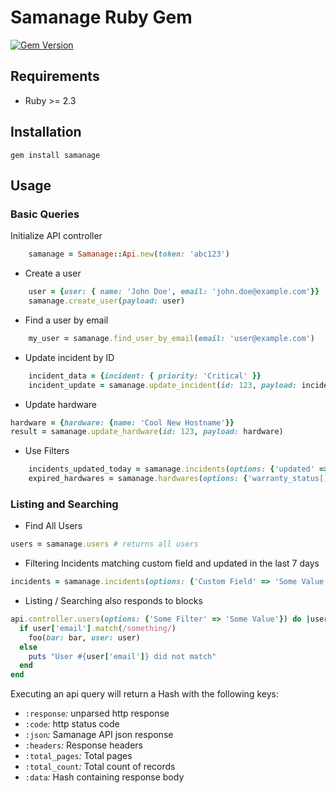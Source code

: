 # Samanage Ruby Gem
[![Gem Version](https://badge.fury.io/rb/samanage.svg)](https://badge.fury.io/rb/samanage)
## Requirements
- Ruby >= 2.3


## Installation
`gem install samanage`




## Usage
### Basic Queries

Initialize API controller
```ruby
    samanage = Samanage::Api.new(token: 'abc123')
```

- Create a user
```ruby
    user = {user: { name: 'John Doe', email: 'john.doe@example.com'}}
    samanage.create_user(payload: user)
```


- Find a user by email
```ruby
    my_user = samanage.find_user_by_email(email: 'user@example.com')
```


- Update incident by ID
```ruby
    incident_data = {incident: { priority: 'Critical' }}
    incident_update = samanage.update_incident(id: 123, payload: incident_data)
```


- Update hardware
```ruby
hardware = {hardware: {name: 'Cool New Hostname'}}
result = samanage.update_hardware(id: 123, payload: hardware)
```

- Use Filters
```ruby
    incidents_updated_today = samanage.incidents(options: {'updated' => 1})
    expired_hardwares = samanage.hardwares(options: {'warranty_status[]' => 'Expired'})
```


### Listing and Searching
- Find All Users
```ruby
users = samanage.users # returns all users
```
- Filtering Incidents matching custom field and updated in the last 7 days
```ruby
incidents = samanage.incidents(options: {'Custom Field' => 'Some Value', 'updated[]' => 7})
```

- Listing / Searching also responds to blocks
```ruby
api.controller.users(options: {'Some Filter' => 'Some Value'}) do |user|
  if user['email'].match(/something/)
    foo(bar: bar, user: user)
  else
    puts "User #{user['email']} did not match"
  end
end
```



Executing an api query will return a Hash with the following keys:
- `:response`*:* unparsed http response
- `:code`*:* http status code
- `:json`*:* Samanage API json response
- `:headers`*:* Response headers
- `:total_pages`*:* Total pages
- `:total_count`*:* Total count of records
- `:data`*:* Hash containing response body




